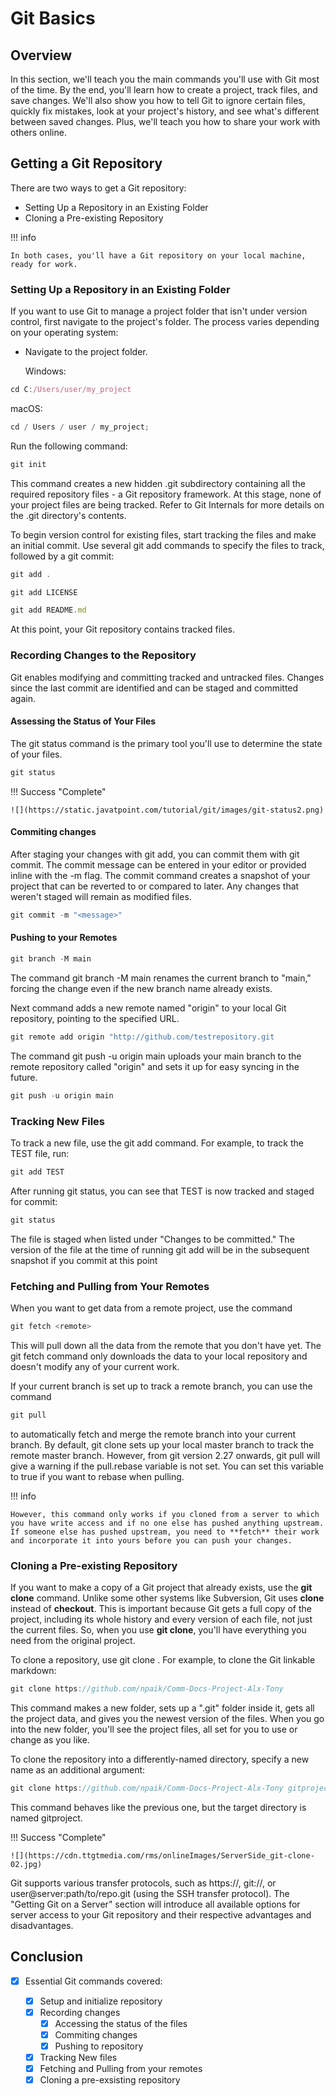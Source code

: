 # Git Basics

## Overview

In this section, we'll teach you the main commands you'll use with Git most of the time. By the end, you'll learn how to create a project, track files, and save changes. We'll also show you how to tell Git to ignore certain files, quickly fix mistakes, look at your project's history, and see what's different between saved changes. Plus, we'll teach you how to share your work with others online.

## Getting a Git Repository

There are two ways to get a Git repository:

- Setting Up a Repository in an Existing Folder
- Cloning a Pre-existing Repository

!!! info

    In both cases, you'll have a Git repository on your local machine, ready for work.

### Setting Up a Repository in an Existing Folder

If you want to use Git to manage a project folder that isn't under version control, first navigate to the project's folder. The process varies depending on your operating system:

- Navigate to the project folder.

  Windows:

```js
cd C:/Users/user/my_project
```

  macOS:

```js
cd / Users / user / my_project;
```

Run the following command:
  ```js
  git init
  ```
This command creates a new hidden .git subdirectory containing all the required repository files - a Git repository framework. At this stage, none of your project files are being tracked. Refer to Git Internals for more details on the .git directory's contents.

To begin version control for existing files, start tracking the files and make an initial commit. Use several git add commands to specify the files to track, followed by a git commit:

```js
git add .
```

```js
git add LICENSE
```

```js
git add README.md
```

At this point, your Git repository contains tracked files.

### Recording Changes to the Repository

Git enables modifying and committing tracked and untracked files. Changes since the last commit are identified and can be staged and committed again.

#### Assessing the Status of Your Files

The git status command is the primary tool you'll use to determine the state of your files.

```js
git status
```

!!! Success "Complete"

    ![](https://static.javatpoint.com/tutorial/git/images/git-status2.png)


#### Commiting changes

After staging your changes with git add, you can commit them with git commit.
The commit message can be entered in your editor or provided inline with the -m flag. The commit command creates a snapshot of your project that can be reverted to or compared to later. Any changes that weren't staged will remain as modified files.

```js
git commit -m "<message>"
```





#### Pushing to your Remotes

```js
git branch -M main
```
The command git branch -M main renames the current branch to "main," forcing the change even if the new branch name already exists.

Next command adds a new remote named "origin" to your local Git repository, pointing to the specified URL.
```js
git remote add origin "http://github.com/testrepository.git
```

The command git push -u origin main uploads your main branch to the remote repository called "origin" and sets it up for easy syncing in the future.
```js
git push -u origin main
```

### Tracking New Files

To track a new file, use the git add command. For example, to track the TEST file, run:

```js
git add TEST
```

After running git status, you can see that TEST is now tracked and staged for commit:

```js
git status
```

The file is staged when listed under "Changes to be committed." The version of the file at the time of running git add will be in the subsequent snapshot if you commit at this point

### Fetching and Pulling from Your Remotes

When you want to get data from a remote project, use the command

```js
git fetch <remote>
```

This will pull down all the data from the remote that you don't have yet. The git fetch command only downloads the data to your local repository and doesn't modify any of your current work.

If your current branch is set up to track a remote branch, you can use the command

```js
git pull
```

to automatically fetch and merge the remote branch into your current branch. By default, git clone sets up your local master branch to track the remote master branch. However, from git version 2.27 onwards, git pull will give a warning if the pull.rebase variable is not set. You can set this variable to true if you want to rebase when pulling.

!!! info

    However, this command only works if you cloned from a server to which you have write access and if no one else has pushed anything upstream. If someone else has pushed upstream, you need to **fetch** their work and incorporate it into yours before you can push your changes.


### Cloning a Pre-existing Repository

If you want to make a copy of a Git project that already exists, use the **git clone** command. Unlike some other systems like Subversion, Git uses **clone** instead of **checkout**. This is important because Git gets a full copy of the project, including its whole history and every version of each file, not just the current files. So, when you use **git clone**, you'll have everything you need from the original project.

To clone a repository, use git clone <url>. For example, to clone the Git linkable markdown:

```js
git clone https://github.com/npaik/Comm-Docs-Project-Alx-Tony
```

This command makes a new folder, sets up a ".git" folder inside it, gets all the project data, and gives you the newest version of the files. When you go into the new folder, you'll see the project files, all set for you to use or change as you like.

To clone the repository into a differently-named directory, specify a new name as an additional argument:

```js
git clone https://github.com/npaik/Comm-Docs-Project-Alx-Tony gitproject
```

This command behaves like the previous one, but the target directory is named gitproject.

!!! Success "Complete"

    ![](https://cdn.ttgtmedia.com/rms/onlineImages/ServerSide_git-clone-02.jpg)

Git supports various transfer protocols, such as https://, git://, or user@server:path/to/repo.git (using the SSH transfer protocol). The "Getting Git on a Server" section will introduce all available options for server access to your Git repository and their respective advantages and disadvantages.

## Conclusion

- [x] Essential Git commands covered:

  - [x] Setup and initialize repository
  - [x] Recording changes
    - [x] Accessing the status of the files
    - [x] Commiting changes
    - [x] Pushing to repository
  - [x] Tracking New files
  - [x] Fetching and Pulling from your remotes
  - [x] Cloning a pre-exsisting repository